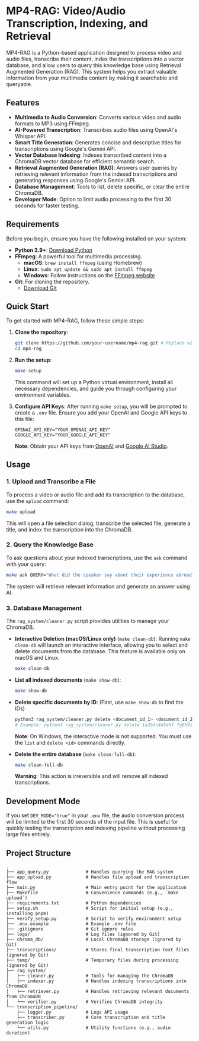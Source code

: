 # MP4-RAG: Video/Audio Transcription, Indexing, and Retrieval

MP4-RAG is a Python-based application designed to process video and audio files, transcribe their content, index the transcriptions into a vector database, and allow users to query this knowledge base using Retrieval Augmented Generation (RAG). This system helps you extract valuable information from your multimedia content by making it searchable and queryable.

## Features

*   **Multimedia to Audio Conversion**: Converts various video and audio formats to MP3 using FFmpeg.
*   **AI-Powered Transcription**: Transcribes audio files using OpenAI's Whisper API.
*   **Smart Title Generation**: Generates concise and descriptive titles for transcriptions using Google's Gemini API.
*   **Vector Database Indexing**: Indexes transcribed content into a ChromaDB vector database for efficient semantic search.
*   **Retrieval Augmented Generation (RAG)**: Answers user queries by retrieving relevant information from the indexed transcriptions and generating responses using Google's Gemini API.
*   **Database Management**: Tools to list, delete specific, or clear the entire ChromaDB.
*   **Developer Mode**: Option to limit audio processing to the first 30 seconds for faster testing.

## Requirements

Before you begin, ensure you have the following installed on your system:

*   **Python 3.9+**: [Download Python](https://www.python.org/downloads/)
*   **FFmpeg**: A powerful tool for multimedia processing.
    *   **macOS**: `brew install ffmpeg` (using Homebrew)
    *   **Linux**: `sudo apt update && sudo apt install ffmpeg`
    *   **Windows**: Follow instructions on the [FFmpeg website](https://ffmpeg.org/download.html)
*   **Git**: For cloning the repository.
    *   [Download Git](https://git-scm.com/downloads)

## Quick Start

To get started with MP4-RAG, follow these simple steps:

1.  **Clone the repository**:
    ```bash
    git clone https://github.com/your-username/mp4-rag.git # Replace with your actual repo URL
    cd mp4-rag
    ```

2.  **Run the setup**:
    ```bash
    make setup
    ```
    This command will set up a Python virtual environment, install all necessary dependencies, and guide you through configuring your environment variables.

3.  **Configure API Keys**:
    After running `make setup`, you will be prompted to create a `.env` file. Ensure you add your OpenAI and Google API keys to this file:
    ```dotenv
    OPENAI_API_KEY="YOUR_OPENAI_API_KEY"
    GOOGLE_API_KEY="YOUR_GOOGLE_API_KEY"
    ```
    **Note**: Obtain your API keys from [OpenAI](https://platform.openai.com/account/api-keys) and [Google AI Studio](https://aistudio.google.com/app/apikey).

## Usage

### 1. Upload and Transcribe a File

To process a video or audio file and add its transcription to the database, use the `upload` command:

```bash
make upload
```
This will open a file selection dialog, transcribe the selected file, generate a title, and index the transcription into the ChromaDB.

### 2. Query the Knowledge Base

To ask questions about your indexed transcriptions, use the `ask` command with your query:

```bash
make ask QUERY="What did the speaker say about their experience abroad?"
```
The system will retrieve relevant information and generate an answer using AI.

### 3. Database Management

The `rag_system/cleaner.py` script provides utilities to manage your ChromaDB.

*   **Interactive Deletion (macOS/Linux only)** (`make clean-db`):
    Running `make clean-db` will launch an interactive interface, allowing you to select and delete documents from the database. This feature is available only on macOS and Linux.
    ```bash
    make clean-db
    ```

*   **List all indexed documents** (`make show-db`):
    ```bash
    make show-db
    ```

*   **Delete specific documents by ID**:
    (First, use `make show-db` to find the IDs)
    ```bash
    python3 rag_system/cleaner.py delete <document_id_1> <document_id_2> ...
    # Example: python3 rag_system/cleaner.py delete 1a2b3c4d5e6f 7g8h9i0j1k2l
    ```
    **Note**: On Windows, the interactive mode is not supported. You must use the `list` and `delete <id>` commands directly.

*   **Delete the entire database** (`make clean-full-db`):
    ```bash
    make clean-full-db
    ```
    **Warning**: This action is irreversible and will remove all indexed transcriptions.

## Development Mode

If you set `DEV_MODE="true"` in your `.env` file, the audio conversion process will be limited to the first 30 seconds of the input file. This is useful for quickly testing the transcription and indexing pipeline without processing large files entirely.

## Project Structure

```
.
├── app_query.py              # Handles querying the RAG system
├── app_upload.py             # Handles file upload and transcription flow
├── main.py                   # Main entry point for the application
├── Makefile                  # Convenience commands (e.g., `make upload`)
├── requirements.txt          # Python dependencies
├── setup.sh                  # Script for initial setup (e.g., installing pnpm)
├── verify_setup.py           # Script to verify environment setup
├── .env.example              # Example .env file
├── .gitignore                # Git ignore rules
├── logs/                     # Log files (ignored by Git)
├── chroma_db/                # Local ChromaDB storage (ignored by Git)
├── transcriptions/           # Stores final transcription text files (ignored by Git)
├── temp/                     # Temporary files during processing (ignored by Git)
├── rag_system/
│   ├── cleaner.py            # Tools for managing the ChromaDB
│   ├── indexer.py            # Handles indexing transcriptions into ChromaDB
│   ├── retriever.py          # Handles retrieving relevant documents from ChromaDB
│   └── verifier.py           # Verifies ChromaDB integrity
└── transcription_pipeline/
    ├── logger.py             # Logs API usage
    ├── transcriber.py        # Core transcription and title generation logic
    └── utils.py              # Utility functions (e.g., audio duration)
```
